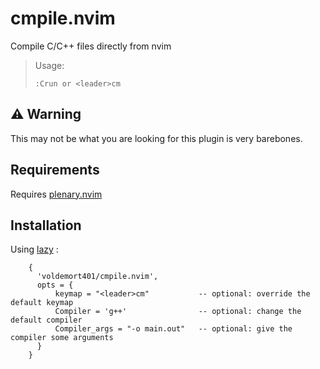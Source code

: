 # cmpile.nvim
Compile C/C++ files directly from nvim

> Usage:
>   
>     :Crun or <leader>cm

## ⚠️ Warning 
This may not be what you are looking for this plugin is very barebones.

## Requirements
Requires [plenary.nvim](https://github.com/nvim-lua/plenary.nvim)

## Installation 
  Using [lazy](https://github.com/folke/lazy.nvim) :
  ``` vim
      {
        'voldemort401/cmpile.nvim',
        opts = {
            keymap = "<leader>cm"           -- optional: override the default keymap
            Compiler = 'g++'                -- optional: change the default compiler
            Compiler_args = "-o main.out"   -- optional: give the compiler some arguments
        }
      }

  ```
